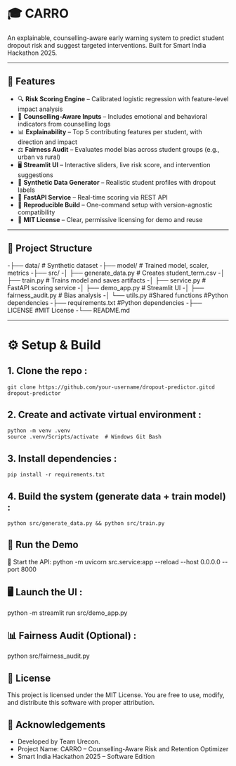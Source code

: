 # 🎓 CARRO 

An explainable, counselling-aware early warning system to predict student dropout risk and suggest targeted interventions. Built for Smart India Hackathon 2025.

---

## 🚀 Features

- 🔍 **Risk Scoring Engine** – Calibrated logistic regression with feature-level impact analysis
- 🧠 **Counselling-Aware Inputs** – Includes emotional and behavioral indicators from counselling logs
- 📊 **Explainability** – Top 5 contributing features per student, with direction and impact
- ⚖️ **Fairness Audit** – Evaluates model bias across student groups (e.g., urban vs rural)
- 🖥️ **Streamlit UI** – Interactive sliders, live risk score, and intervention suggestions
- 🧪 **Synthetic Data Generator** – Realistic student profiles with dropout labels
- 🔌 **FastAPI Service** – Real-time scoring via REST API
- 🧰 **Reproducible Build** – One-command setup with version-agnostic compatibility
- 📜 **MIT License** – Clear, permissive licensing for demo and reuse

---

## 📂 Project Structure 
-├── data/ # Synthetic dataset 
-├── model/ # Trained model, scaler, metrics 
-├── src/ 
-│ ├── generate_data.py # Creates student_term.csv 
-│ ├── train.py # Trains model and saves artifacts 
-│ ├── service.py # FastAPI scoring service 
-│ ├── demo_app.py # Streamlit UI 
-│ ├── fairness_audit.py # Bias analysis
-│  └── utils.py  #Shared functions #Python dependencies
-├── requirements.txt  #Python dependencies
-├── LICENSE  #MIT License
-└── README.md 


---
 # ⚙️ Setup & Build
## 1. Clone the repo :
    
    git clone https://github.com/your-username/dropout-predictor.gitcd dropout-predictor
   
## 2. Create and activate virtual environment :
    python -m venv .venv
    source .venv/Scripts/activate  # Windows Git Bash

## 3. Install dependencies :
    pip install -r requirements.txt

## 4. Build the system (generate data + train model) :
    python src/generate_data.py && python src/train.py


## 🧪 Run the Demo
🔌 Start the API:
 python -m uvicorn src.service:app --reload --host 0.0.0.0 --port 8000


## 🖥️ Launch the UI : 
 python -m streamlit run src/demo_app.py


 ## 📊 Fairness Audit (Optional) :
 python src/fairness_audit.py


## 📜 License
 This project is licensed under the MIT License. You are free to use, modify, and distribute this software with proper attribution.



## 🙌 Acknowledgements
- Developed by Team Urecon.
- Project Name: CARRO – Counselling-Aware Risk and Retention Optimizer
- Smart India Hackathon 2025 – Software Edition
